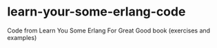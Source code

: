 learn-your-some-erlang-code
===========================

Code from Learn You Some Erlang For Great Good book (exercises and examples)